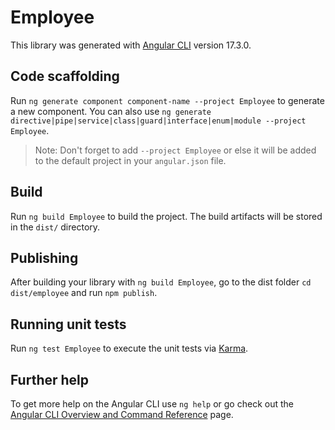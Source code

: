 # Employee

This library was generated with [Angular CLI](https://github.com/angular/angular-cli) version 17.3.0.

## Code scaffolding

Run `ng generate component component-name --project Employee` to generate a new component. You can also use `ng generate directive|pipe|service|class|guard|interface|enum|module --project Employee`.
> Note: Don't forget to add `--project Employee` or else it will be added to the default project in your `angular.json` file. 

## Build

Run `ng build Employee` to build the project. The build artifacts will be stored in the `dist/` directory.

## Publishing

After building your library with `ng build Employee`, go to the dist folder `cd dist/employee` and run `npm publish`.

## Running unit tests

Run `ng test Employee` to execute the unit tests via [Karma](https://karma-runner.github.io).

## Further help

To get more help on the Angular CLI use `ng help` or go check out the [Angular CLI Overview and Command Reference](https://angular.io/cli) page.
